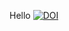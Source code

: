 Hello
[![DOI](https://sandbox.zenodo.org/badge/619866752.svg)](https://sandbox.zenodo.org/doi/10.5072/zenodo.70875)
